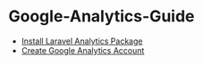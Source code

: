 # Google-Analytics-Guide
	
 - [Install Laravel Analytics Package](laravel-analytics.md)
 - [Create Google Analytics Account](create-googleAnalytics.md)
 
<!--stackedit_data:
eyJoaXN0b3J5IjpbLTg1ODY1NzAzOCwxNzk3MTI1NzI0XX0=
-->